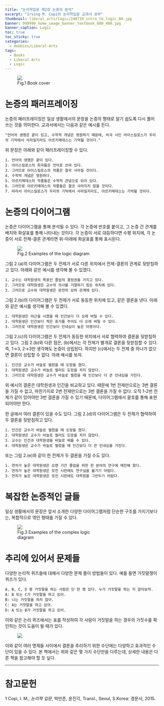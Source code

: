 ```yaml
---
title: "논리학입문 제2장 논증의 분석"
excerpt: "Irving M. Copi의 논리학입문 교과서 공부"
thumbnail: liberal_arts/logic/240719_intro_to_logic_00.jpg
banner: 999999_home_image_banner_textbook_600_400.jpg
banner_caption: Logic
toc: true
toc_sticky: true
categories:
  - Hobbies/Liberal-Arts
tags:
  - Books
  - Liberal Arts
  - Logic
---
```


<figure style="width: 33%" class="align-center">
  <a href="{{ site.url }}{{ site.baseurl }}/assets/images/liberal_arts/logic/240719_intro_to_logic_00.jpg">
  <img src="{{ site.url }}{{ site.baseurl }}/assets/images/liberal_arts/logic/240719_intro_to_logic_00.jpg">
  </a>
  <figcaption>
  Fig.1 Book cover
  </figcaption>
</figure>

# 논증의 패러프레이징

논증의 패러프레이징은 일상 생활에서의 문장을 논증의 형태로 알기 쉽도록 다시 풀어 쓰는 것을 의미한다. 교과서에서는 다음과 같은 예시를 든다.

    "언어의 생명은 끝이 있고, 수학적 개념은 영원하기 때문에, 비극 시인 아이스킬로스가 우리의 기억에서 사라질지라도 아르키메데스는 기억될 것이다."

위 문장은 아래와 같이 패러프레이징할 수 있다.

    1. 언어의 생명은 끝이 있다.
    2. 아이스킬로스의 희곡들은 언어로 쓰여 있다.
    3. 그러므로 아이스킬로스의 작품은 결국 사라질 것이다.
    4. 수학적 개념은 영원하다.
    5. 아르키메데스의 작품들은 수학적 관념으로 되어 있다.
    6. 그러므로 아르키메데스의 작품들은 결코 사라지지 않을 것이다.
    7. 따라서 아이스킬로스가 우리의 기억에서 사라질지라도, 아르키메데스는 기억될 것이다.

# 논증의 다이어그램

논증은 다이어그램을 통해 분석될 수 있다. 각 논증에 번호를 붙이고, 그 논증 간 관계를 배치와 화살표를 통해 나타내는 것이다. 각 논증이 서로 대등하다면 수평 위치에, 각 논증이 서로 전제-결론 관계라면 위-아래에 화살표를 통해 표시된다.

<figure style="width: 80%" class="align-center">
  <a href="{{ site.url }}{{ site.baseurl }}/assets/images/liberal_arts/logic/240724_00.jpg">
  <img src="{{ site.url }}{{ site.baseurl }}/assets/images/liberal_arts/logic/240724_00.jpg">
  </a>
  <figcaption>
  Fig.2 Examples of the logic diagram
  </figcaption>
</figure>

그림 2.(a)의 다이어그램은 두 전제가 서로 다른 위치에서 전제-결론의 관계로 뒷받침하고 있다. 아래와 같은 예시를 생각해 볼 수 있겠다.

    1. 교수는 대학원생의 목표인 졸업의 결정권을 가지고 있다.
    2. 그러므로 대학원생은 교수의 의사를 거절하기 힘든 위치에 있다.
    3. 그러므로 교수와 대학원생은 완전히 상하 관계에 있다.

그림 2.(b)의 다이어그램은 두 전제가 서로 동등한 위치에 있고, 같은 결론을 낸다. 아래와 같은 예시를 생각해 볼 수 있겠다.

    1. 대학원생은 야근을 시켰을 때 인간보다 더 오래 버틸 수 있다.
    2. 대학원생은 인간보다 적은 휴가를 주어도 더 오래 버틸 수 있다.
    3. 그러므로 대학원생은 인간보다 인내심이 높은 아종이다.

그림 2.(c)의 다이어그램은 두 전제가 동등한 위치에서 서로 협력하여 결론을 뒷받침하고 있다. 그림 2.(b)와 다른 점은, (b)에서는 각 전제가 별개로 결론을 뒷받침할 수 있다. 즉, 1→3, 2→3만 생각해도 논증이 성립된다. 하지만 (c)에서는 두 전제 중 하나가 없으면 결론이 성립할 수 없다. 아래 예시를 보자.

    1. 인간은 교수가 바늘로 찔렀을 때 도망을 쳤다.
    2. 대학원생은 교수가 바늘로 찔러도 도망을 치지 않았다.
    3. 그러므로 대학원생은 교수가 바늘로 찔렀을 때 인간보다 더 큰 인내심을 가진다.

위 예시의 결론은 대학원생과 인간을 비교하고 있다. 때문에 1번 전제만으로는 3번 결론을 가질 수 없고, 마찬가지로 2번 전제만으로는 3번 결론을 가질 수 없다. 오직 1-2번 전제가 같이 있어야만 3번 결론을 가질 수 있기 때문에, 다이어그램에서 괄호를 통해 표현되어야만 한다.

한 글에서 여러 결론이 있을 수도 있다. 그림 2.(d)의 다이어그램은 두 전제가 협력하여 두 결론을 뒷받침하고 있다.

    1. 인간은 교수가 바늘로 찔렀을 때 도망을 쳤다.
    2. 대학원생은 교수가 바늘로 찔러도 도망을 치지 않았다.
    3. 교수는 인간과 대학원생을 바늘로 찌를 수 있다.
    4. 대학원생은 교수가 바늘로 찔렀을 때 인간보다 더 큰 인내심을 가진다.

또는 그림 2.(e)와 같이 한 전제가 두 결론을 가질 수도 있다.

    1. 연차가 높은 대학원생은 오랜 기간 졸업을 위한 한 분야의 연구에 매진해 왔다.
    2. 연차가 높은 대학원생은 모진 시련에도 연구실을 옮기기 어렵다.
    3. 연차가 높은 대학원생은 모진 시련에도 대학원을 그만두기 어렵다.

# 복잡한 논증적인 글들

일상 생활에서의 문장은 앞서 소개한 다양한 다이어그램처럼 단순한 구조를 가지기보다는, 복합적으로 엮인 형태를 가질 수 있다.

<figure style="width: 50%" class="align-center">
  <a href="{{ site.url }}{{ site.baseurl }}/assets/images/liberal_arts/logic/240724_01.jpg">
  <img src="{{ site.url }}{{ site.baseurl }}/assets/images/liberal_arts/logic/240724_01.jpg">
  </a>
  <figcaption>
  Fig.3 Examples of the complex logic diagram
  </figcaption>
</figure>

# 추리에 있어서 문제들

다양한 논리적 퀴즈들에 대해서 다양한 문제 풀이 방법들이 있다. 예를 들면 거짓말쟁이 퀴즈가 있다.

    A, B, C, D 중 거짓말을 하는 사람은 단 한 명 있다. 누가 거짓말을 하는 지 알아보자.
    A: B 또는 C가 거짓말을 하고 있어.
    B: 나는 거짓말을 하지 않아.
    C: A는 거짓말을 하고 있어.
    D: A 또는 B가 거짓말을 하고 있어.

이와 같은 논리 퀴즈에서는 표를 작성하여 각 사람이 거짓말을 하는 경우의 가짓수를 확인하는 것이 도움이 될 때가 있다.

<figure style="width: 80%" class="align-center">
  <a href="{{ site.url }}{{ site.baseurl }}/assets/images/liberal_arts/logic/240724_02.jpg">
  <img src="{{ site.url }}{{ site.baseurl }}/assets/images/liberal_arts/logic/240724_02.jpg">
  </a>
</figure>

이와 같이 여러 명제들 사이에서 결론을 추리하기 위한 수단에는 다양하고 효과적인 수단이 있을 수 있다. 본 책에서는 위와 같은 몇 가지 수단만을 다루는데, 상세한 내용은 다른 책을 참고해야 할 듯 싶다.

---

# 참고문헌

1 Copi, I. M., *논리학 입문*, 박만준, 윤진각, Transl., Seoul, S.Korea: 경문사, 2015.


